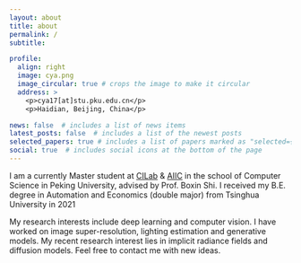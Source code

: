 ```yaml
---
layout: about
title: about
permalink: /
subtitle: 

profile:
  align: right
  image: cya.png
  image_circular: true # crops the image to make it circular
  address: >
    <p>cya17[at]stu.pku.edu.cn</p>
    <p>Haidian, Beijing, China</p>

news: false  # includes a list of news items
latest_posts: false  # includes a list of the newest posts
selected_papers: true # includes a list of papers marked as "selected={true}"
social: true  # includes social icons at the bottom of the page
---
```


I am a currently Master student at [CILab](https://ci.idm.pku.edu.cn/) & [AIIC](http://aiic.pku.edu.cn/) in the school of Computer Science in Peking University, advised by Prof. Boxin Shi. I received my B.E. degree in Automation and Economics (double major) from Tsinghua University in 2021

My research interests include deep learning and computer vision. I have worked on image super-resolution, lighting estimation and generative models. My recent research interest lies in implicit radiance fields and diffusion models. Feel free to contact me with new ideas.
